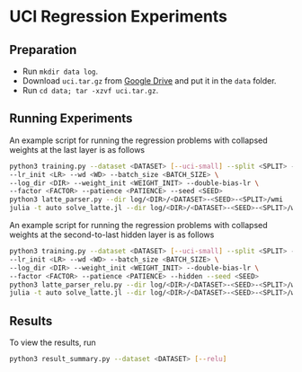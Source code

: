 # UCI Regression Experiments

## Preparation

- Run `mkdir data log`.
- Download `uci.tar.gz` from [Google Drive](https://drive.google.com/file/d/0BxWe_IuTnMFcYXhxdUNwRHBKTlU/view) and put
it in the `data` folder.
- Run `cd data; tar -xzvf uci.tar.gz`.

## Running Experiments

An example script for running the regression problems with collapsed weights at the last layer is as follows
```bash
python3 training.py --dataset <DATASET> [--uci-small] --split <SPLIT> --epochs <EPOCHS> \
--lr_init <LR> --wd <WD> --batch_size <BATCH_SIZE> \
--log_dir <DIR> --weight_init <WEIGHT_INIT> --double-bias-lr \
--factor <FACTOR> --patience <PATIENCE> --seed <SEED>
python3 latte_parser.py --dir log/<DIR>/<DATASET>-<SEED>-<SPLIT>/wmi
julia -t auto solve_latte.jl --dir log/<DIR>/<DATASET>-<SEED>-<SPLIT>/wmi --e "<EPSILON>"
```

An example script for running the regression problems with collapsed weights at the second-to-last hidden layer is as follows
```bash
python3 training.py --dataset <DATASET> [--uci-small] --split <SPLIT> --epochs <EPOCHS> \
--lr_init <LR> --wd <WD> --batch_size <BATCH_SIZE> \
--log_dir <DIR> --weight_init <WEIGHT_INIT> --double-bias-lr \
--factor <FACTOR> --patience <PATIENCE> --hidden --seed <SEED>
python3 latte_parser_relu.py --dir log/<DIR>/<DATASET>-<SEED>-<SPLIT>/wmi
julia -t auto solve_latte.jl --dir log/<DIR>/<DATASET>-<SEED>-<SPLIT>/wmi --e "<EPSILON>" --relu
```

## Results

To view the results, run
```bash
python3 result_summary.py --dataset <DATASET> [--relu]
```